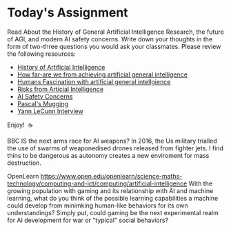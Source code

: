 # Today's Assignment

Read About the History of General Artificial Intelligence Research, the future of AGI, and modern AI safety concerns. Write down your thoughts in the form of two-three questions you would ask your classmates. Please review the following resources:

* [History of Artificial Intelligence](http://sitn.hms.harvard.edu/flash/2017/history-artificial-intelligence/)
* [How far-are we from achieving artificial general intelligence](https://www.forbes.com/sites/cognitiveworld/2019/06/10/how-far-are-we-from-achieving-artificial-general-intelligence/#e8aa1876dc4d)
* [Humans Fascination with artificial general intellgience](https://www.informationweek.com/big-data/ai-machine-learning/humans-fascination-with-artificial-general-intelligence/a/d-id/1334885) 
* [Risks from Articial Intelligence](https://www.cser.ac.uk/research/risks-from-artificial-intelligence/) 
* [AI Safety Concerns](https://www.vox.com/future-perfect/2019/1/9/18174081/fhi-govai-ai-safety-american-public-worried-ai-catastrophe)
* [Pascal's Mugging](https://www.youtube.com/watch?v=JRuNA2eK7w0)
* [Yann LeCunn Interview](https://www.youtube.com/watch?v=SGSOCuByo24)

Enjoy!  :coffee:

BBC
IS the next arms race for AI weapons? In 2016, the Us military trialled the use of swarms of weaponedised drones released from fighter jets. I find thins to be dangerous as autonomy creates a new enviroment for mass destruction. 

OpenLearn
https://www.open.edu/openlearn/science-maths-technology/computing-and-ict/computing/artificial-intelligence
With the growing population with gaming and its relationship with AI and machine learning, what do you think of the possible learning capabilities a machine could develop from minimking human-like behaviors for its own understandings? Simply put, could gaming be the next experimental realm for AI development for war or "typical" social behaviors?